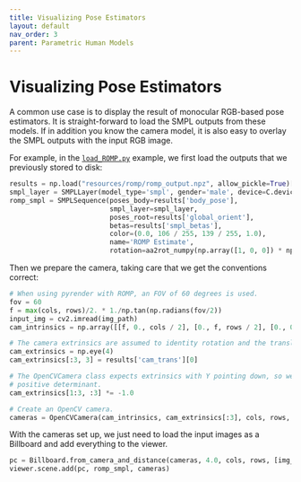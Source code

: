 ```yaml
---
title: Visualizing Pose Estimators
layout: default
nav_order: 3
parent: Parametric Human Models
---
```

# Visualizing Pose Estimators
A common use case is to display the result of monocular RGB-based pose estimators. It is straight-forward to load the SMPL outputs from these models. If in addition you know the camera model, it is also easy to overlay the SMPL outputs with the input RGB image.

For example, in the [`load_ROMP.py`](https://github.com/eth-ait/aitviewer/blob/main/examples/load_ROMP.py) example, we first load the outputs that we previously stored to disk:
```python
results = np.load("resources/romp/romp_output.npz", allow_pickle=True)['results'][()]
smpl_layer = SMPLLayer(model_type='smpl', gender='male', device=C.device)
romp_smpl = SMPLSequence(poses_body=results['body_pose'],
                         smpl_layer=smpl_layer,
                         poses_root=results['global_orient'],
                         betas=results['smpl_betas'],
                         color=(0.0, 106 / 255, 139 / 255, 1.0),
                         name='ROMP Estimate',
                         rotation=aa2rot_numpy(np.array([1, 0, 0]) * np.pi))
```

Then we prepare the camera, taking care that we get the conventions correct:
```python
# When using pyrender with ROMP, an FOV of 60 degrees is used.
fov = 60
f = max(cols, rows)/2. * 1./np.tan(np.radians(fov/2))
input_img = cv2.imread(img_path)
cam_intrinsics = np.array([[f, 0., cols / 2], [0., f, rows / 2], [0., 0., 1.]])

# The camera extrinsics are assumed to identity rotation and the translation is estimated by ROMP.
cam_extrinsics = np.eye(4)
cam_extrinsics[:3, 3] = results['cam_trans'][0]

# The OpenCVCamera class expects extrinsics with Y pointing down, so we flip both Y and Z axis to keep a
# positive determinant.
cam_extrinsics[1:3, :3] *= -1.0

# Create an OpenCV camera.
cameras = OpenCVCamera(cam_intrinsics, cam_extrinsics[:3], cols, rows, viewer=viewer)
```

With the cameras set up, we just need to load the input images as a Billboard and add everything to the viewer.
```python
pc = Billboard.from_camera_and_distance(cameras, 4.0, cols, rows, [img_path])
viewer.scene.add(pc, romp_smpl, cameras)
```
